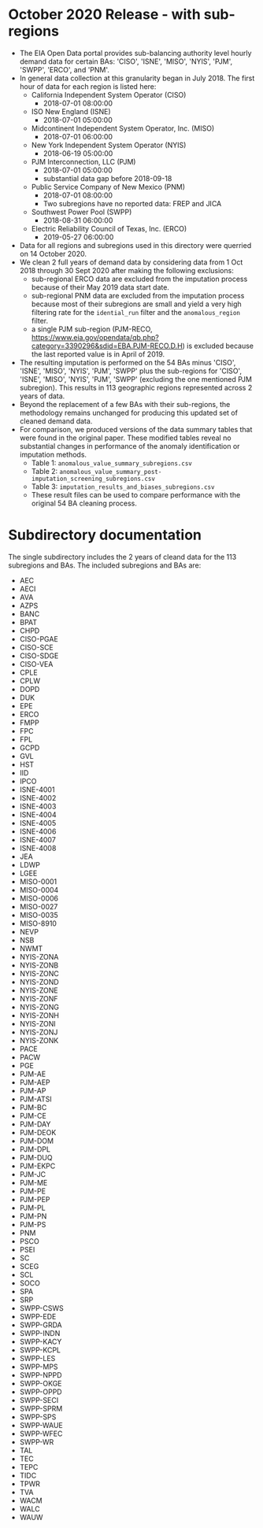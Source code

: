 # October 2020 Release - with sub-regions

 * The EIA Open Data portal provides sub-balancing authority level hourly demand data for certain BAs: 'CISO', 'ISNE', 'MISO', 'NYIS', 'PJM', 'SWPP', 'ERCO', and 'PNM'.
 * In general data collection at this granularity began in July 2018. The first hour of data for each region is listed here:
   * California Independent System Operator (CISO)
     * 2018-07-01 08:00:00
   * ISO New England (ISNE)
     * 2018-07-01 05:00:00
   * Midcontinent Independent System Operator, Inc. (MISO)
     * 2018-07-01 06:00:00
   * New York Independent System Operator (NYIS)
     * 2018-06-19 05:00:00
   * PJM Interconnection, LLC (PJM)
     * 2018-07-01 05:00:00
     * substantial data gap before 2018-09-18
   * Public Service Company of New Mexico (PNM)
     * 2018-07-01 08:00:00
     * Two subregions have no reported data: FREP and JICA
   * Southwest Power Pool (SWPP)
     * 2018-08-31 06:00:00
   * Electric Reliability Council of Texas, Inc. (ERCO)
     * 2019-05-27 06:00:00
 * Data for all regions and subregions used in this directory were querried on 14 October 2020.
 * We clean 2 full years of demand data by considering data from 1 Oct 2018 through 30 Sept 2020 after making the following exclusions:
   * sub-regional ERCO data are excluded from the imputation process because of their May 2019 data start date.
   * sub-regional PNM data are excluded from the imputation process because most of their subregions are small and yield a very high filtering rate for the `idential_run` filter and the `anomalous_region` filter.
   * a single PJM sub-region (PJM-RECO, https://www.eia.gov/opendata/qb.php?category=3390296&sdid=EBA.PJM-RECO.D.H) is excluded because the last reported value is in April of 2019.
 * The resulting imputation is performed on the 54 BAs minus 'CISO', 'ISNE', 'MISO', 'NYIS', 'PJM', 'SWPP' plus the sub-regions for 'CISO', 'ISNE', 'MISO', 'NYIS', 'PJM', 'SWPP' (excluding the one mentioned PJM subregion). This results in 113 geographic regions represented across 2 years of data.
 * Beyond the replacement of a few BAs with their sub-regions, the methodology remains unchanged for producing this updated set of cleaned demand data.
 * For comparison, we produced versions of the data summary tables that were found in the original paper. These modified tables reveal no substantial changes in performance of the anomaly identification or imputation methods.
   * Table 1: `anomalous_value_summary_subregions.csv`
   * Table 2: `anomalous_value_summary_post-imputation_screening_subregions.csv`
   * Table 3: `imputation_results_and_biases_subregions.csv`
   * These result files can be used to compare performance with the original 54 BA cleaning process.

# Subdirectory documentation

The single subdirectory includes the 2 years of cleand data for the 113 subregions and BAs. The included subregions and BAs are:
 * AEC  
 * AECI  
 * AVA  
 * AZPS  
 * BANC  
 * BPAT  
 * CHPD  
 * CISO-PGAE  
 * CISO-SCE  
 * CISO-SDGE  
 * CISO-VEA  
 * CPLE  
 * CPLW  
 * DOPD  
 * DUK  
 * EPE  
 * ERCO  
 * FMPP  
 * FPC  
 * FPL  
 * GCPD  
 * GVL  
 * HST  
 * IID  
 * IPCO  
 * ISNE-4001  
 * ISNE-4002  
 * ISNE-4003  
 * ISNE-4004  
 * ISNE-4005  
 * ISNE-4006  
 * ISNE-4007  
 * ISNE-4008  
 * JEA  
 * LDWP  
 * LGEE  
 * MISO-0001  
 * MISO-0004  
 * MISO-0006  
 * MISO-0027  
 * MISO-0035  
 * MISO-8910  
 * NEVP  
 * NSB  
 * NWMT  
 * NYIS-ZONA  
 * NYIS-ZONB  
 * NYIS-ZONC  
 * NYIS-ZOND  
 * NYIS-ZONE  
 * NYIS-ZONF  
 * NYIS-ZONG  
 * NYIS-ZONH  
 * NYIS-ZONI  
 * NYIS-ZONJ  
 * NYIS-ZONK  
 * PACE  
 * PACW  
 * PGE  
 * PJM-AE  
 * PJM-AEP  
 * PJM-AP  
 * PJM-ATSI  
 * PJM-BC  
 * PJM-CE  
 * PJM-DAY  
 * PJM-DEOK  
 * PJM-DOM  
 * PJM-DPL  
 * PJM-DUQ  
 * PJM-EKPC  
 * PJM-JC  
 * PJM-ME  
 * PJM-PE  
 * PJM-PEP  
 * PJM-PL  
 * PJM-PN  
 * PJM-PS  
 * PNM  
 * PSCO  
 * PSEI  
 * SC  
 * SCEG  
 * SCL  
 * SOCO  
 * SPA  
 * SRP  
 * SWPP-CSWS  
 * SWPP-EDE  
 * SWPP-GRDA  
 * SWPP-INDN  
 * SWPP-KACY  
 * SWPP-KCPL  
 * SWPP-LES  
 * SWPP-MPS  
 * SWPP-NPPD  
 * SWPP-OKGE  
 * SWPP-OPPD  
 * SWPP-SECI  
 * SWPP-SPRM  
 * SWPP-SPS  
 * SWPP-WAUE  
 * SWPP-WFEC  
 * SWPP-WR  
 * TAL  
 * TEC  
 * TEPC  
 * TIDC  
 * TPWR  
 * TVA  
 * WACM  
 * WALC  
 * WAUW  
